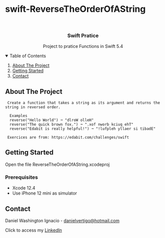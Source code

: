 # swift-ReverseTheOrderOfAString

<!-- PROJECT LOGO -->
<br />
<p align="center">

  <h3 align="center">Swift Pratice</h3>
  <p align="center">
    Project to pratice Functions in Swift 5.4
  </p>
</p>



<!-- TABLE OF CONTENTS -->
<details open="open">
  <summary>Table of Contents</summary>
  <ol>
    <li>
      <a href="#about-the-project">About The Project</a>
    </li>
    <li>
      <a href="#getting-started">Getting Started</a>
    </li>
    <li><a href="#contact">Contact</a></li>
  </ol>
</details>



<!-- ABOUT THE PROJECT -->
## About The Project
    

     Create a function that takes a string as its argument and returns the string in reversed order.
     
      Examples
      reverse("Hello World") ➞ "dlroW olleH"
      reverse("The quick brown fox.") ➞ ".xof nworb kciuq ehT"
      reverse("Edabit is really helpful!") ➞ "!lufpleh yllaer si tibadE" 
     
     Exercices are from: https://edabit.com/challenges/swift


<!-- GETTING STARTED -->
## Getting Started

Open the file ReverseTheOrderOfAString.xcodeproj 

### Prerequisites

* Xcode 12.4
* Use iPhone 12 mini as simulator 

<!-- CONTACT -->
## Contact

Daniel Washington Ignacio - danielvertigo@hotmail.com

Click to access my [LinkedIn](https://www.linkedin.com/in/daniel-washington-ignacio-ab439b164/)
